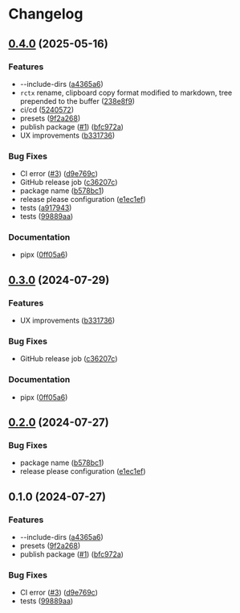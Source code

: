 # Changelog

## [0.4.0](https://github.com/noreff/rctx/compare/v0.3.0...v0.4.0) (2025-05-16)


### Features

* --include-dirs ([a4365a6](https://github.com/noreff/rctx/commit/a4365a6f8cb5423b06997222bb87d9d63896a58c))
* `rctx` rename, clipboard copy format modified to markdown, tree prepended to the buffer ([238e8f9](https://github.com/noreff/rctx/commit/238e8f913c1678ab737f652aad51d02f92bf1aed))
* ci/cd ([5240572](https://github.com/noreff/rctx/commit/5240572ffc45c84392bcc65ea9441b1383849c10))
* presets ([9f2a268](https://github.com/noreff/rctx/commit/9f2a268bc808d60127364d650a3c88b3a988646c))
* publish package ([#1](https://github.com/noreff/rctx/issues/1)) ([bfc972a](https://github.com/noreff/rctx/commit/bfc972ac83763a2af03da34813774b5619801624))
* UX improvements ([b331736](https://github.com/noreff/rctx/commit/b331736de7c0cc75943200db0b49f321be31af4e))


### Bug Fixes

* CI error ([#3](https://github.com/noreff/rctx/issues/3)) ([d9e769c](https://github.com/noreff/rctx/commit/d9e769c9b61686c2b3967d4e42cb0df49fcabe96))
* GitHub release job ([c36207c](https://github.com/noreff/rctx/commit/c36207c9b067949207fecbbd806ac0c7203833a2))
* package name ([b578bc1](https://github.com/noreff/rctx/commit/b578bc179334336e53c6551a9931c167db387cde))
* release please configuration ([e1ec1ef](https://github.com/noreff/rctx/commit/e1ec1efd8aad933b993924c31ac14824a37d8c2b))
* tests ([a917943](https://github.com/noreff/rctx/commit/a9179439313964fd946e4cc41271db01e19a86df))
* tests ([99889aa](https://github.com/noreff/rctx/commit/99889aa2e81371fb347d13df10f7140f6309ea7e))


### Documentation

* pipx ([0ff05a6](https://github.com/noreff/rctx/commit/0ff05a67007feb0f0093e3dc89d4056e7718277b))

## [0.3.0](https://github.com/tnunamak/rstring/compare/v0.2.0...v0.3.0) (2024-07-29)


### Features

* UX improvements ([b331736](https://github.com/tnunamak/rstring/commit/b331736de7c0cc75943200db0b49f321be31af4e))


### Bug Fixes

* GitHub release job ([c36207c](https://github.com/tnunamak/rstring/commit/c36207c9b067949207fecbbd806ac0c7203833a2))


### Documentation

* pipx ([0ff05a6](https://github.com/tnunamak/rstring/commit/0ff05a67007feb0f0093e3dc89d4056e7718277b))

## [0.2.0](https://github.com/tnunamak/rstring/compare/v0.1.0...v0.2.0) (2024-07-27)


### Bug Fixes

* package name ([b578bc1](https://github.com/tnunamak/rstring/commit/b578bc179334336e53c6551a9931c167db387cde))
* release please configuration ([e1ec1ef](https://github.com/tnunamak/rstring/commit/e1ec1efd8aad933b993924c31ac14824a37d8c2b))

## 0.1.0 (2024-07-27)


### Features

* --include-dirs ([a4365a6](https://github.com/tnunamak/rstring/commit/a4365a6f8cb5423b06997222bb87d9d63896a58c))
* presets ([9f2a268](https://github.com/tnunamak/rstring/commit/9f2a268bc808d60127364d650a3c88b3a988646c))
* publish package ([#1](https://github.com/tnunamak/rstring/issues/1)) ([bfc972a](https://github.com/tnunamak/rstring/commit/bfc972ac83763a2af03da34813774b5619801624))


### Bug Fixes

* CI error ([#3](https://github.com/tnunamak/rstring/issues/3)) ([d9e769c](https://github.com/tnunamak/rstring/commit/d9e769c9b61686c2b3967d4e42cb0df49fcabe96))
* tests ([99889aa](https://github.com/tnunamak/rstring/commit/99889aa2e81371fb347d13df10f7140f6309ea7e))
